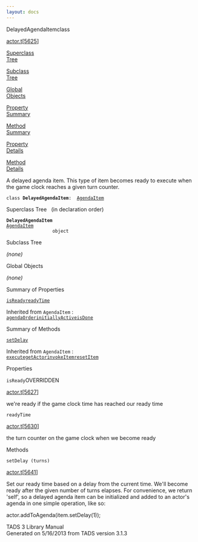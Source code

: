 ```yaml
---
layout: docs
---
```

<span class="title">DelayedAgendaItem</span><span class="type">class</span>

[actor.t](../file/actor.t.html)\[[5625](../source/actor.t.html#5625)\]

[Superclass  
Tree](#_SuperClassTree_)

[Subclass  
Tree](#_SubClassTree_)

[Global  
Objects](#_ObjectSummary_)

[Property  
Summary](#_PropSummary_)

[Method  
Summary](#_MethodSummary_)

[Property  
Details](#_Properties_)

[Method  
Details](#_Methods_)



A delayed agenda item. This type of item becomes ready to execute when
the game clock reaches a given turn counter.

`class `**`DelayedAgendaItem`**` :   `[`AgendaItem`](../object/AgendaItem.html)



<span id="_SuperClassTree_"></span>



<span class="hdln">Superclass Tree</span>   (in declaration order)



**`DelayedAgendaItem`**  
[`AgendaItem`](../object/AgendaItem.html)  
`                 object`  
<span id="_SubClassTree_"></span>



<span class="hdln">Subclass Tree</span>  



*(none)* <span id="_ObjectSummary_"></span>



<span class="hdln">Global Objects</span>  



*(none)* <span id="_PropSummary_"></span>



<span class="hdln">Summary of Properties</span>  



[`isReady`](#isReady)[`readyTime`](#readyTime)

Inherited from `AgendaItem` :  
[`agendaOrder`](../object/AgendaItem.html#agendaOrder)[`initiallyActive`](../object/AgendaItem.html#initiallyActive)[`isDone`](../object/AgendaItem.html#isDone)

<span id="_MethodSummary_"></span>



<span class="hdln">Summary of Methods</span>  



[`setDelay`](#setDelay)

Inherited from `AgendaItem` :  
[`execute`](../object/AgendaItem.html#execute)[`getActor`](../object/AgendaItem.html#getActor)[`invokeItem`](../object/AgendaItem.html#invokeItem)[`resetItem`](../object/AgendaItem.html#resetItem)

<span id="_Properties_"></span>



<span class="hdln">Properties</span>  



<span id="isReady"></span>

`isReady`<span class="rem">OVERRIDDEN</span>

[actor.t](../file/actor.t.html)\[[5627](../source/actor.t.html#5627)\]



we're ready if the game clock time has reached our ready time



<span id="readyTime"></span>

`readyTime`

[actor.t](../file/actor.t.html)\[[5630](../source/actor.t.html#5630)\]



the turn counter on the game clock when we become ready



<span id="_Methods_"></span>



<span class="hdln">Methods</span>  



<span id="setDelay"></span>

`setDelay (turns)`

[actor.t](../file/actor.t.html)\[[5641](../source/actor.t.html#5641)\]



Set our ready time based on a delay from the current time. We'll become
ready after the given number of turns elapses. For convenience, we
return 'self', so a delayed agenda item can be initialized and added to
an actor's agenda in one simple operation, like so:

actor.addToAgenda(item.setDelay(1));





TADS 3 Library Manual  
Generated on 5/16/2013 from TADS version 3.1.3


